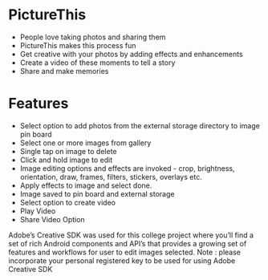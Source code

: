 # PictureThis
- People love taking photos and sharing them
- PictureThis makes this process fun 
- Get creative with your photos by adding effects and enhancements 
- Create a video of these moments to tell a story
- Share and make memories 

# Features
- Select option to add photos from the external storage directory to image pin board
- Select one or more images from gallery
- Single tap on image to delete
- Click and hold image to edit 
- Image editing options and effects are invoked - crop, brightness, orientation, draw, frames, filters, stickers, overlays etc. 
- Apply effects to image and select done. 
- Image saved to pin board and external storage
- Select option to create video 
- Play Video
- Share Video Option

Adobe’s Creative SDK was used for this college project where you’ll find a set of rich Android components and API’s that provides a growing set of features and workflows for user to edit images selected.
Note : please incorporate your personal registered key to be used for using Adobe Creative SDK
